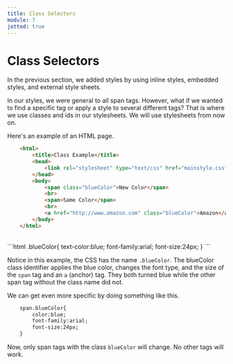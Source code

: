 ```yaml
---
title: Class Selectors
module: 7
jotted: true
---
```


# Class Selectors

In the previous section, we added styles by using inline styles, embedded styles, and external style sheets.  

In our styles, we were general to all span tags.  However, what if we wanted to find a specific tag or apply a style to several different tags?  That is where we use classes and ids in our stylesheets.  We will use stylesheets from now on.

Here's an example of an HTML page.

```html
    <html>
        <title>Class Example</title>
        <head>
            <link rel="stylesheet" type="text/css" href="mainstyle.css">
        </head>
        <body>
            <span class="blueColor">New Color</span>
            <br>
            <span>Same Color</span>
            <br>
            <a href="http://www.amazon.com" class="blueColor">Amazon</a>
        </body>
    </html>
```
<br>
```html
    .blueColor{
        text-color:blue;
        font-family:arial;
        font-size:24px;
    }
```

Notice in this example, the CSS has the name `.blueColor`.  The blueColor class identifier applies the blue color, changes the font type, and the size of the `span` tag and an `a` (anchor) tag.  They both turned blue while the other span tag without the class name did not.

We can get even more specific by doing something like this.

```html
    span.blueColor{
        color:blue;
        font-family:arial;
        font-size:24px;
    }
```

Now, only span tags with the class `blueColor` will change.  No other tags will work.

<!-- video -->


